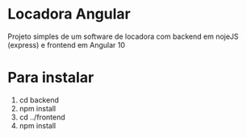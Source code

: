 # Locadora Angular
Projeto simples de um software de locadora com backend em nojeJS (express) e frontend em Angular 10
# Para instalar
1. cd backend
2. npm install
3. cd ../frontend
4. npm install
